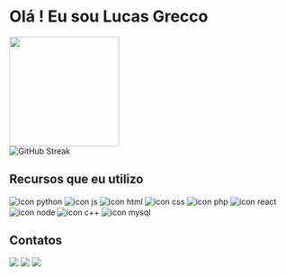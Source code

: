 <h1>Olá ! Eu sou Lucas Grecco</h1>
<div>
  <img style="display:flex" height="195px" src="https://github-readme-stats.vercel.app/api/top-langs/?username=lucvs07&layout=compact&langs_count=7&theme=nord"/>
  <img style="display:flex" src="https://streak-stats.demolab.com?user=lucvs07&theme=nord&border_radius=4&date_format=M%20j%5B%2C%20Y%5D" alt="GitHub Streak"/></a>
</div> 
<h2>Recursos que eu utilizo</h2>
  <div style="display: inline-block">
    <img align="center" alt="icon python" src="https://img.shields.io/badge/Python-3f76a5?style=for-the-badge&logo=python&logoColor=FFD43B" />
    <img align="center" alt="icon js" src="https://img.shields.io/badge/JavaScript-323330?style=for-the-badge&logo=javascript&logoColor=F7DF1E"/>
    <img align="center" alt="icon html" src="https://img.shields.io/badge/HTML5-E34F26?style=for-the-badge&logo=html5&logoColor=white"/>
    <img align="center" alt="icon css" src="https://img.shields.io/badge/CSS3-1572B6?style=for-the-badge&logo=css3&logoColor=white"/>
    <img align="center" alt="icon php" src="https://img.shields.io/badge/PHP-777BB4?style=for-the-badge&logo=php&logoColor=white"/>
    <img align="center" alt="icon react" src="https://img.shields.io/badge/React-20232A?style=for-the-badge&logo=react&logoColor=61DAFB" />
    <img align="center" alt="icon node" src="https://img.shields.io/badge/Node%20js-339933?style=for-the-badge&logo=nodedotjs&logoColor=white"/>
    <img align="center" alt="icon c++" src="https://img.shields.io/badge/C%2B%2B-00599C?style=for-the-badge&logo=c%2B%2B&logoColor=white"/>
    <img align="center" alt="icon mysql" src="https://img.shields.io/badge/MySQL-005C84?style=for-the-badge&logo=mysql&logoColor=white"/>
  </div>  
<h2>Contatos</h2>
<div style="display: inline-block">
  <a href = "mailto:lucas.rgrecco@gmail.com"><img src="https://img.shields.io/badge/Gmail-D14836?style=for-the-badge&logo=gmail&logoColor=white" target="_blank"></a>
  <a href="https://www.linkedin.com/in/lucas-rodrigues-grecco-689b08216/" target="_blank"><img src="https://img.shields.io/badge/-LinkedIn-%230077B5?style=for-the-badge&logo=linkedin&logoColor=white" target="_blank"></a>
  <a href="https://www.hackerrank.com/profile/lucas_rgrecco" target="_blank"><img src="https://img.shields.io/badge/-Hackerrank-2EC866?style=for-the-badge&logo=HackerRank&logoColor=white" target="_blank"></a> 
</div>

